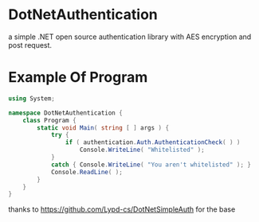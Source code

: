 # DotNetAuthentication
a simple .NET open source authentication library with AES encryption and post request.

# Example Of Program
```C#
using System;

namespace DotNetAuthentication {
    class Program {
        static void Main( string [ ] args ) {
            try {
                if ( authentication.Auth.AuthenticationCheck( ) )
                    Console.WriteLine( "Whitelisted" );
            } 
            catch { Console.WriteLine( "You aren't whitelisted" ); }
            Console.ReadLine( );
        }
    }
}
```
thanks to https://github.com/Lypd-cs/DotNetSimpleAuth for the base
